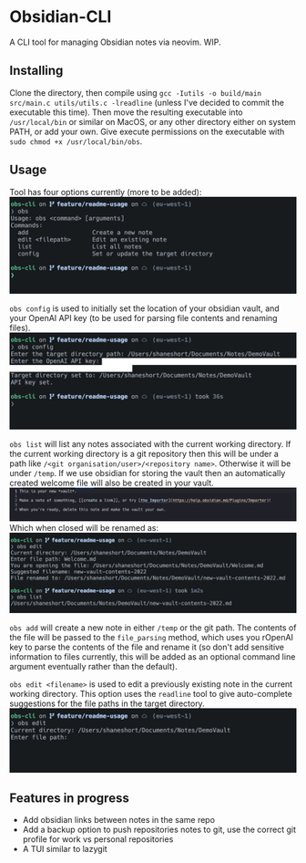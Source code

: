 # Obsidian-CLI

A CLI tool for managing Obsidian notes via neovim. WIP.

## Installing
Clone the directory, then compile using 
`gcc -Iutils -o build/main src/main.c utils/utils.c -lreadline` (unless I've decided to commit the executable this time). Then move the resulting executable into `/usr/local/bin` or similar on MacOS, or any other directory either on system PATH, or add your own. Give execute permissions on the executable with `sudo chmod +x /usr/local/bin/obs`.

## Usage
Tool has four options currently (more to be added):
![info](static/info.png)

`obs config` is used to initially set the location of your obsidian vault, and your OpenAI API key (to be used for parsing file contents and renaming files).
![masked_config](static/masked-config.png)

`obs list` will list any notes associated with the current working directory. If the current working directory is a git repository then this will be under a path like `/<git organisation/user>/<repository name>`. Otherwise it will be under `/temp`. If we use obsidian for storing the vault then an automatically created welcome file will also be created in your vault. 
![welcome_file](static/welcome_file.png)
Which when closed will be renamed as:
![listing-renamkd](static/listing-renamed.png)

`obs add` will create a new note in either `/temp` or the git path. The contents of the file will be passed to the `file_parsing` method, which uses you rOpenAI key to parse the contents of the file and rename it (so don't add sensitive information to files currently, this will be added as an optional command line argument eventually rather than the default).

`obs edit <filename>` is used to edit a previously existing note in the current working directory. This option uses the `readline` tool to give auto-complete suggestions for the file paths in the target directory.
![edit](static/edit.png)
## Features in progress
 - Add obsidian links between notes in the same repo
 - Add a backup option to push repositories notes to git, use the correct git profile for work vs personal repositories 
 - A TUI similar to lazygit

